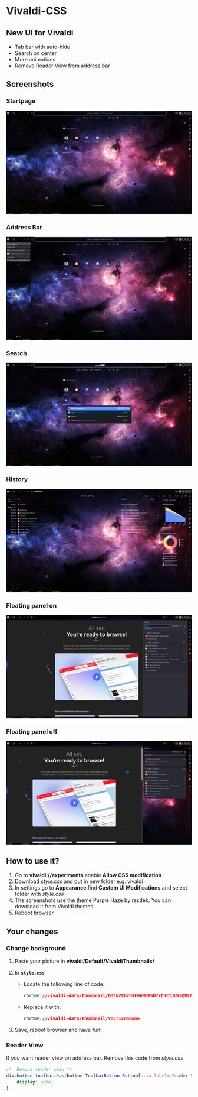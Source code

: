 # Vivaldi-CSS

## New UI for Vivaldi

* Tab bar with auto-hide
* Search on center
* More animations
* Remove Reader View from address bar

## Screenshots

### Startpage

![Screenshot of a startpage](/screenshots/startpage.png)

### Address Bar

![Screenshot of a address bar](/screenshots/tab_bar.png)

### Search

![Screenshot of a search](/screenshots/search.png)

### History

![Screenshot of a history](/screenshots/history.png)

### Floating panel on

![Screenshot of a floating panel on](/screenshots/floating_panel_on.png)

### Floating panel off

![Screenshot of a floating panel off.](/screenshots/floating_panel_off.png)

## How to use it?

1. Go to **vivaldi://experiments** enable **Allow CSS modification**
2. Download *style.css* and put in new folder e.g. vivaldi
3. In settings go to **Appearance** find **Custom UI Modifications** and select folder with *style.css*
4. The screenshots use the theme Purple Haze by resdek. You can download it from Vivaldi themes.
5. Reboot browser

## Your changes

### Change background

1. Paste your picture in **vivaldi/Default/VivaldiThumbnails/**
2. In **`style.css`**  
   * Locate the following line of code:  

     ```css
     chrome://vivaldi-data/thumbnail/O3CNZC67HXCG6MMASH7YCHCIJUNBQMLE.jpg
     ```

   * Replace it with:  

     ```css
     chrome://vivaldi-data/thumbnail/YourIconName
     ```

3. Save, reboot browser and have fun!

### Reader View

If you want reader view on address bar. Remove this code from *style.css*

```css
/*  Remove reader view */
div.button-toolbar:has(button.ToolbarButton-Button[aria-label='Reader View']) {
    display: none;
}
```
